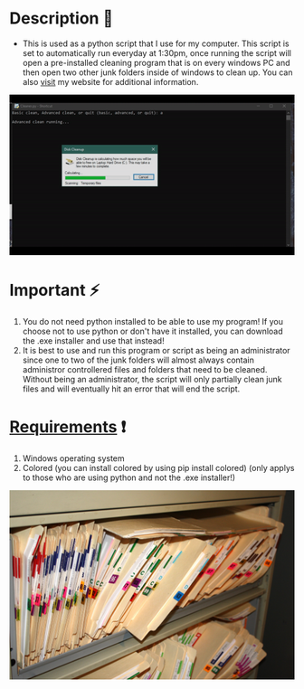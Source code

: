 # Description :open_file_folder:
- This is used as a python script that I use for my computer. This script is set to automatically run everyday at 1:30pm, once running the script will open a pre-installed cleaning program that is on every windows PC and then open two other junk folders inside of windows to clean up. You can also [visit](https://jordanleich.github.io/Junk-File-Cleaner/) my website for additional information.

![Junk Folders](demos/demo.gif "Junk Folders")

# Important :zap:
1. You do not need python installed to be able to use my program! If you choose not to use python or don't have it installed, you can download the .exe installer and use that instead!
1. It is best to use and run this program or script as being an administrator since one to two of the junk folders will almost always contain administror controllered files and folders that need to be cleaned. Without being an administrator, the script will only partially clean junk files and will eventually hit an error that will end the script.

# [Requirements](https://github.com/JordanLeich/Junk-File-Cleaner/blob/master/requirements.txt) :exclamation:
1. Windows operating system
1. Colored (you can install colored by using pip install colored) (only applys to those who are using python and not the .exe installer!)

![Junk Folders](images/junk.jpg "Junk Folders")

